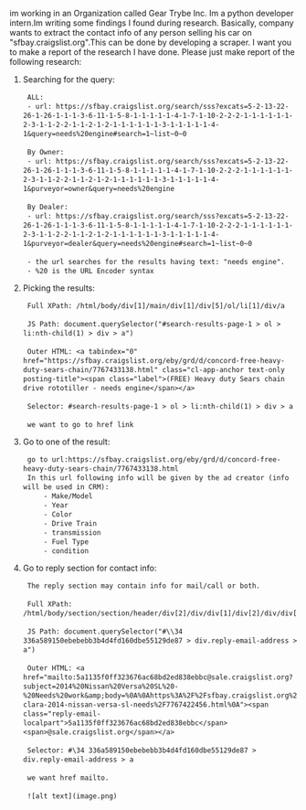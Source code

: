 im working in an Organization called Gear Trybe Inc. Im a python developer intern.Im writing some findings I found during research. Basically, company wants to extract the contact info of any person selling his car on "sfbay.craigslist.org".This can be done by developing a scraper. I want you to make a report of the research I have done. Please just make report of the following research:
1. Searching for the query:

        ALL:
        - url: https://sfbay.craigslist.org/search/sss?excats=5-2-13-22-26-1-26-1-1-1-3-6-11-1-5-8-1-1-1-1-1-4-1-7-1-10-2-2-2-1-1-1-1-1-1-2-3-1-1-2-2-1-1-2-1-2-1-1-1-1-1-1-3-1-1-1-1-1-4-1&query=needs%20engine#search=1~list~0~0

        By Owner:
        - url: https://sfbay.craigslist.org/search/sss?excats=5-2-13-22-26-1-26-1-1-1-3-6-11-1-5-8-1-1-1-1-1-4-1-7-1-10-2-2-2-1-1-1-1-1-1-2-3-1-1-2-2-1-1-2-1-2-1-1-1-1-1-1-3-1-1-1-1-1-4-1&purveyor=owner&query=needs%20engine

        By Dealer:
        - url: https://sfbay.craigslist.org/search/sss?excats=5-2-13-22-26-1-26-1-1-1-3-6-11-1-5-8-1-1-1-1-1-4-1-7-1-10-2-2-2-1-1-1-1-1-1-2-3-1-1-2-2-1-1-2-1-2-1-1-1-1-1-1-3-1-1-1-1-1-4-1&purveyor=dealer&query=needs%20engine#search=1~list~0~0

        - the url searches for the results having text: "needs engine". 
        - %20 is the URL Encoder syntax

2. Picking the results:

        Full XPath: /html/body/div[1]/main/div[1]/div[5]/ol/li[1]/div/a

        JS Path: document.querySelector("#search-results-page-1 > ol > li:nth-child(1) > div > a")

        Outer HTML: <a tabindex="0" href="https://sfbay.craigslist.org/eby/grd/d/concord-free-heavy-duty-sears-chain/7767433138.html" class="cl-app-anchor text-only posting-title"><span class="label">(FREE) Heavy duty Sears chain drive rototiller - needs engine</span></a>

        Selector: #search-results-page-1 > ol > li:nth-child(1) > div > a

        we want to go to href link

3. Go to one of the result:
        
        go to url:https://sfbay.craigslist.org/eby/grd/d/concord-free-heavy-duty-sears-chain/7767433138.html
        In this url following info will be given by the ad creator (info will be used in CRM):
            - Make/Model
            - Year
            - Color
            - Drive Train
            - transmission
            - Fuel Type
            - condition

4. Go to reply section for contact info:

        The reply section may contain info for mail/call or both.

        Full XPath: /html/body/section/section/header/div[2]/div/div[1]/div[2]/div/div[2]/div[2]/a

        JS Path: document.querySelector("#\\34 336a589150ebebebb3b4d4fd160dbe55129de87 > div.reply-email-address > a")

        Outer HTML: <a href="mailto:5a1135f0ff323676ac68bd2ed838ebbc@sale.craigslist.org?subject=2014%20Nissan%20Versa%20SL%20-%20Needs%20work&amp;body=%0A%0Ahttps%3A%2F%2Fsfbay.craigslist.org%2Fsby%2Fcto%2Fd%2Fsanta-clara-2014-nissan-versa-sl-needs%2F7767422456.html%0A"><span class="reply-email-localpart">5a1135f0ff323676ac68bd2ed838ebbc</span><span>@sale.craigslist.org</span></a>

        Selector: #\34 336a589150ebebebb3b4d4fd160dbe55129de87 > div.reply-email-address > a

        we want href mailto.

        ![alt text](image.png)
